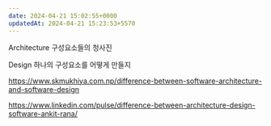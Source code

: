 ```yaml
---
date: 2024-04-21 15:02:55+0000
updatedAt: 2024-04-21 15:23:53+5570
---
```


Architecture
구성요소들의 청사진


Design
하나의 구성요소를 어떻게 만들지






https://www.skmukhiya.com.np/difference-between-software-architecture-and-software-design

https://www.linkedin.com/pulse/difference-between-architecture-design-software-ankit-rana/